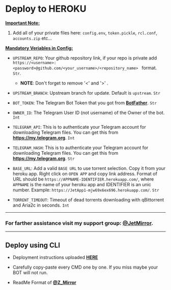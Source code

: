 # Deploy to HEROKU

**<u>Important Note:</u>**
1. Add all of your private files here: `config.env`, `token.pickle`, `rcl.conf`, `accounts.zip` etc...

**<u>Mandatory Veriables in Config:</u>**

- `UPSTREAM_REPO`: Your github repository link, if your repo is private add `https://<username>:<password>@github.com/<your_username>/<repository_name>
` format. `Str`.
  - **NOTE**: Don't forget to remove '<' and '>' . 
- `UPSTREAM_BRANCH`: Upstream branch for update. Default is `upstream`. `Str`

- `BOT_TOKEN`: The Telegram Bot Token that you got from [**BotFather**](https://t.me/BotFather). `Str`
- `OWNER_ID`: The Telegram User ID (not username) of the Owner of the bot. `Int`
- `TELEGRAM_API`: This is to authenticate your Telegram account for downloading Telegram files. You can get this from **<https://my.telegram.org>**. `Int`
- `TELEGRAM_HASH`: This is to authenticate your Telegram account for downloading Telegram files. You can get this from **<https://my.telegram.org>**. `Str`
- `BASE_URL`: Add a valid `BASE URL` to use torrent selection. Copy it from your heroku app. Right click on `OPEN APP` and copy link address. Format of URL should be `https://APPNAME-IDENTIFIER.herokuapp.com/`, where `APPNAME` is the name of your heroku app and IDENTIFIER is an unic number. Example: `https://JetApp1-mjw69x6ex696.herokuapp.com/`. `Str`
- `TORRENT_TIMEOUT`: Timeout of dead torrents downloading with qBittorrent and Aria2c in seconds. `Int`

---
### For farther assistance visit my support group: [**@JetMirror**](https://telegram.me/JetMirror).
---

## Deploy using CLI

- Deployment instructions uploaded [**HERE**](https://gist.github.com/Hrishi2861/dc2d7f22499711642b26b26deaaa3af5)
- Carefully copy-paste every CMD one by one. If you miss maybe your BOT will not run.

- ReadMe Format of [**@Z_Mirror**](https://t.me/Z_Mirror)
